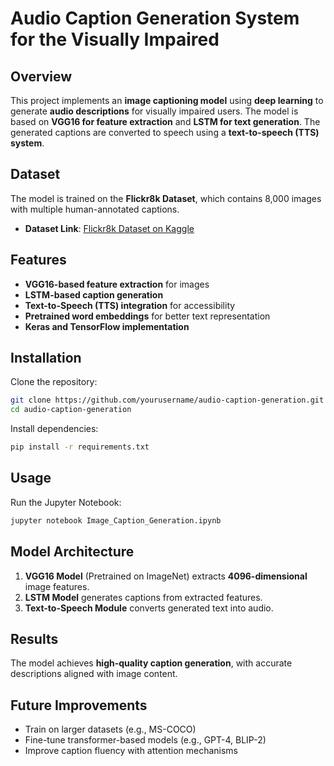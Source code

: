 # Audio Caption Generation System for the Visually Impaired

## Overview
This project implements an **image captioning model** using **deep learning** to generate **audio descriptions** for visually impaired users. The model is based on **VGG16 for feature extraction** and **LSTM for text generation**. The generated captions are converted to speech using a **text-to-speech (TTS) system**.

## Dataset
The model is trained on the **Flickr8k Dataset**, which contains 8,000 images with multiple human-annotated captions.
- **Dataset Link**: [Flickr8k Dataset on Kaggle](https://www.kaggle.com/datasets/adityajn105/flickr8k)

## Features
- **VGG16-based feature extraction** for images
- **LSTM-based caption generation**
- **Text-to-Speech (TTS) integration** for accessibility
- **Pretrained word embeddings** for better text representation
- **Keras and TensorFlow implementation**

## Installation
Clone the repository:
```bash
git clone https://github.com/yourusername/audio-caption-generation.git
cd audio-caption-generation
```
Install dependencies:
```bash
pip install -r requirements.txt
```

## Usage
Run the Jupyter Notebook:
```bash
jupyter notebook Image_Caption_Generation.ipynb
```

## Model Architecture
1. **VGG16 Model** (Pretrained on ImageNet) extracts **4096-dimensional** image features.
2. **LSTM Model** generates captions from extracted features.
3. **Text-to-Speech Module** converts generated text into audio.

## Results
The model achieves **high-quality caption generation**, with accurate descriptions aligned with image content.

## Future Improvements
- Train on larger datasets (e.g., MS-COCO)
- Fine-tune transformer-based models (e.g., GPT-4, BLIP-2)
- Improve caption fluency with attention mechanisms
